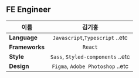  ## FE Engineer

| 이름 | 김기홍 |  
|---|:---:|  
| **Language**  | `Javascript`,`Typescript` ..etc |  
| **Frameworks**  | `React` |  
| **Style** | `Sass`, `Styled-components` ..etc |  
| **Design** | `Figma`, `Adobe Photoshop` ..etc |  
